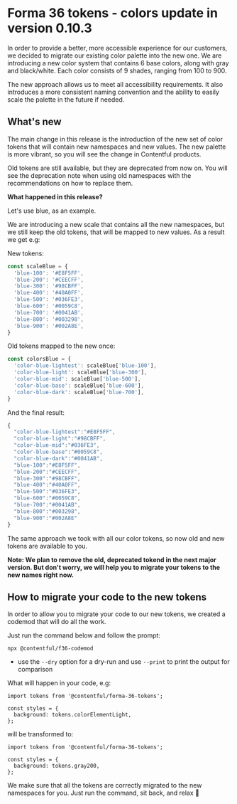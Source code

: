 # Forma 36 tokens - colors update in version 0.10.3

In order to provide a better, more accessible experience for our customers, we decided to migrate our existing color palette into the new one.
We are introducing a new color system that contains 6 base colors, along with gray and black/white. Each color consists of 9 shades, ranging from 100 to 900.

The new approach allows us to meet all accessibility requirements. It also introduces a more consistent naming convention and the ability to easily scale the palette in the future if needed.

## What's new

The main change in this release is the introduction of the new set of color tokens that will contain new namespaces and new values. The new palette is more vibrant, so you will see the change in Contentful products.

Old tokens are still available, but they are deprecated from now on. You will see the deprecation note when using old namespaces with the recommendations on how to replace them.

**What happened in this release?**

Let's use blue, as an example.

We are introducing a new scale that contains all the new namespaces, but we still keep the old tokens, that will be mapped to new values. As a result we get e.g:

New tokens:

```js
const scaleBlue = {
  'blue-100': '#E8F5FF',
  'blue-200': '#CEECFF',
  'blue-300': '#98CBFF',
  'blue-400': '#40A0FF',
  'blue-500': '#036FE3',
  'blue-600': '#0059C8',
  'blue-700': '#0041AB',
  'blue-800': '#003298',
  'blue-900': '#002A8E',
}
```

Old tokens mapped to the new once:

```js
const colorsBlue = {
  'color-blue-lightest': scaleBlue['blue-100'],
  'color-blue-light': scaleBlue['blue-300'],
  'color-blue-mid': scaleBlue['blue-500'],
  'color-blue-base': scaleBlue['blue-600'],
  'color-blue-dark': scaleBlue['blue-700'],
}
```

And the final result:
```js
{
  "color-blue-lightest":"#E8F5FF",
  "color-blue-light":"#98CBFF",
  "color-blue-mid":"#036FE3",
  "color-blue-base":"#0059C8",
  "color-blue-dark":"#0041AB",
  "blue-100":"#E8F5FF",
  "blue-200":"#CEECFF",
  "blue-300":"#98CBFF",
  "blue-400":"#40A0FF",
  "blue-500":"#036FE3",
  "blue-600":"#0059C8",
  "blue-700":"#0041AB",
  "blue-800":"#003298",
  "blue-900":"#002A8E"
}
```

The same approach we took with all our color tokens, so now old and new tokens are available to you.

**Note: We plan to remove the old, deprecated tokend in the next major version. But don't worry, we will help you to migrate your tokens to the new names right now.**

## How to migrate your code to the new tokens

In order to allow you to migrate your code to our new tokens, we created a codemod that will do all the work.

Just run the command below and follow the prompt:

`npx @contentful/f36-codemod`

- use the `--dry` option for a dry-run and use `--print` to print the output for comparison

What will happen in your code, e.g:

```tsx
import tokens from '@contentful/forma-36-tokens';

const styles = {
  background: tokens.colorElementLight,
};
```

will be transformed to:

```tsx
import tokens from '@contentful/forma-36-tokens';

const styles = {
  background: tokens.gray200,
};
```

We make sure that all the tokens are correctly migrated to the new namespaces for you. Just run the command, sit back, and relax 🙂
